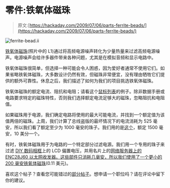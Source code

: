 # 零件:铁氧体磁珠

> 原文:[https://hackaday.com/2009/07/06/parts-ferrite-beads/](https://hackaday.com/2009/07/06/parts-ferrite-beads/)

![ferrite-bead.ii](../Images/39542dbd4ee088b92338f587ab3a824b.png "ferrite-bead.ii")

[铁氧体磁珠](http://en.wikipedia.org/wiki/Ferrite_bead)(照片中的 L1)通过将高频电源噪声转化为少量热量来过滤高频电源噪声。电源噪声会给许多器件带来各种问题，尤其是在模拟音频和显示电路中。

铁氧体磁珠很简单，但选择一种可能会令人困惑，因为爱好者通常不使用它们。如果省略铁氧体磁珠，大多数设计仍然有效，但磁珠非常便宜，没有理由牺牲它们提供的额外可靠性。休息之后，我们描述了如何为我们的项目挑选铁氧体磁珠。

铁氧体磁珠的额定电流、阻抗和电阻；请看这个[鼠标列表](http://www.mouser.com/Search/ProductDetail.aspx?qs=sGAEpiMZZMvgExXaNlWje3%252bUuZptDS8sff%2f6%252b36uVLk%3d)的例子。除非数据手册或电路要求特定的磁珠特性，否则我们选择额定电流足够大的磁珠，忽略阻抗和电阻值。

如果磁珠用于电源，我们确定电路将使用的最大可能电流，并找到一个额定值为该值两倍的磁珠。上周，我们计算了总线盗版的最坏情况下的电流消耗为 525 毫安，所以我们看了额定至少为 1000 毫安的珠子。我们用的是[这个](http://www.mouser.com/Search/ProductDetail.aspx?R=BLM21PG331SN1Dvirtualkey64800000virtualkey81-BLM21P331SG)，额定 1500 毫安，10 美分一个。

有时，铁氧体磁珠用于为电路的一个特定部分过滤电源。我们用一个专用的珠子来过滤 [DIY 数码相框](http://hackaday.com/2009/01/08/how-to-digital-picture-frame-100-diy/)上的 LCD 偏置电压，并用名片上的[网络服务器上的 ENC28J60 以太网收发器。这些部件只消耗几毫安，所以我们使用了一个更小的](http://hackaday.com/2008/09/25/web-server-on-a-business-card-part-2/)[200 毫安铁氧体磁珠](https://www.mouser.com/Search/ProductDetail.aspx?R=BLM21BB600SN1Dvirtualkey64800000virtualkey81-BLM21BB600SN1D)(0.11 美元)。

喜欢这个帖子？查看您可能错过的[部分帖子](http://hackaday.com/category/parts/)。想申请一个职位吗？请在评论中留下你的建议。